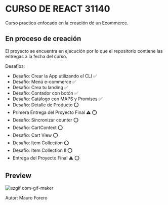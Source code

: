 # CURSO DE REACT 31140

Curso practico enfocado en la creación de un Ecommerce.

## En proceso de creación

El proyecto se encuentra en ejecución por lo que el repositorio contiene las entregas a la fecha del curso.

Desafios:
* Desafío: Crear la App utilizando el CLI ✅
* Desafío: Menú e-commerce ✅
* Desafío: Crea tu landing ✅
* Desafío: Contador con botón ✅
* Desafío: Catálogo con MAPS y Promises ✅
* Desafío: Detalle de Producto ⭕
* Primera Entrega del Proyecto Final ⚠ ⭕
* Desafío: Sincronizar counter ⭕
* Desafío: CartContext ⭕
* Desafío: Cart View ⭕
* Desafío: Item Collection ⭕
* Desafío: Item Collection II ⭕
* Entrega del Proyecto Final ⚠ ⭕

## Preview
![ezgif com-gif-maker](https://user-images.githubusercontent.com/42775364/162368470-37974ec1-4498-4305-a398-f1c7f956206d.gif)



Autor: Mauro Forero
